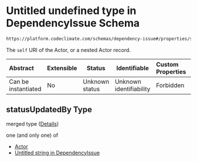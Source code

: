 # Untitled undefined type in DependencyIssue Schema

```txt
https://platform.codeclimate.com/schemas/dependency-issue#/properties/statusUpdatedBy
```

The `self` URI of the Actor, or a nested Actor record.


| Abstract            | Extensible | Status         | Identifiable            | Custom Properties | Additional Properties | Access Restrictions | Defined In                                                                                        |
| :------------------ | ---------- | -------------- | ----------------------- | :---------------- | --------------------- | ------------------- | ------------------------------------------------------------------------------------------------- |
| Can be instantiated | No         | Unknown status | Unknown identifiability | Forbidden         | Allowed               | none                | [DependencyIssue.schema.json\*](../../schemas/DependencyIssue.schema.json "open original schema") |

## statusUpdatedBy Type

merged type ([Details](dependencyissue-properties-statusupdatedby.md))

one (and only one) of

-   [Actor](codeissue-properties-statusupdatedby-oneof-actor.md "check type definition")
-   [Untitled string in DependencyIssue](dependencyissue-properties-statusupdatedby-oneof-1.md "check type definition")
